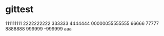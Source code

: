 # gittest
111111111
2222222222
333333
4444444
00000055555555
66666
77777
8888888
999999
-999999
aaa

